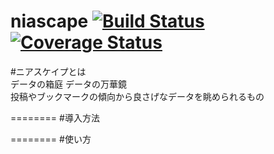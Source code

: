 niascape [![Build Status](https://travis-ci.org/ayziao/niascape.png?branch=master)](https://travis-ci.org/ayziao/niascape) [![Coverage Status](https://coveralls.io/repos/ayziao/niascape/badge.png)](https://coveralls.io/r/ayziao/niascape)
========
#ニアスケイプとは  
データの箱庭 データの万華鏡  
投稿やブックマークの傾向から良さげなデータを眺められるもの  




========
#導入方法


========
#使い方
